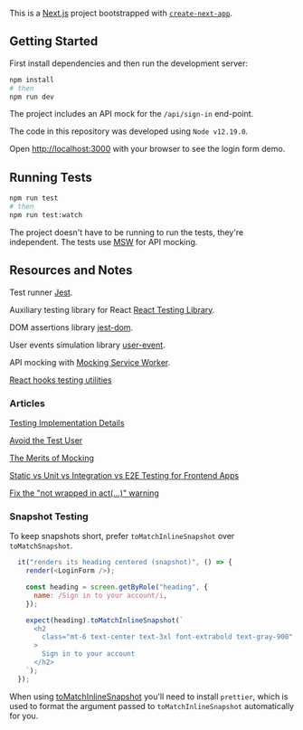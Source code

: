 This is a [Next.js](https://nextjs.org/) project bootstrapped with [`create-next-app`](https://github.com/vercel/next.js/tree/canary/packages/create-next-app).

## Getting Started

First install dependencies and then run the development server:

```bash
npm install
# then
npm run dev
```

The project includes an API mock for the `/api/sign-in` end-point.

The code in this repository was developed using `Node v12.19.0`.

Open [http://localhost:3000](http://localhost:3000) with your browser to see the login form demo.

## Running Tests

```bash
npm run test
# then
npm run test:watch
```

The project doesn't have to be running to run the tests, they're independent. The tests use [MSW](https://mswjs.io/) for API mocking.

## Resources and Notes

Test runner [Jest](https://jestjs.io/).

Auxiliary testing library for React [React Testing Library](https://testing-library.com/docs/react-testing-library/intro).

DOM assertions library [jest-dom](https://testing-library.com/docs/ecosystem-jest-dom).

User events simulation library [user-event](https://testing-library.com/docs/ecosystem-user-event).

API mocking with [Mocking Service Worker](https://mswjs.io/).

[React hooks testing utilities](https://react-hooks-testing-library.com/)

### Articles

[Testing Implementation Details](https://kentcdodds.com/blog/testing-implementation-details)

[Avoid the Test User](https://kentcdodds.com/blog/avoid-the-test-user)

[The Merits of Mocking](https://kentcdodds.com/blog/the-merits-of-mocking)

[Static vs Unit vs Integration vs E2E Testing for Frontend Apps](https://kentcdodds.com/blog/unit-vs-integration-vs-e2e-tests)


[Fix the "not wrapped in act(...)" warning](https://kentcdodds.com/blog/fix-the-not-wrapped-in-act-warning)

### Snapshot Testing

To keep snapshots short, prefer `toMatchInlineSnapshot` over `toMatchSnapshot`.

```js
  it("renders its heading centered (snapshot)", () => {
    render(<LoginForm />);

    const heading = screen.getByRole("heading", {
      name: /Sign in to your account/i,
    });

    expect(heading).toMatchInlineSnapshot(`
      <h2
        class="mt-6 text-center text-3xl font-extrabold text-gray-900"
      >
        Sign in to your account
      </h2>
    `);
  });
```

When using [toMatchInlineSnapshot](https://jestjs.io/docs/snapshot-testing#inline-snapshots) you'll need to install `prettier`, which is used to format the argument passed to `toMatchInlineSnapshot` automatically for you.
